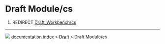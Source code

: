 # Draft Module/cs
1.  REDIRECT [Draft_Workbench/cs](Draft_Workbench/cs.md)



---
![](images/Button_right.svg) [documentation index](../README.md) > [Draft](Draft_Workbench.md) > Draft Module/cs
